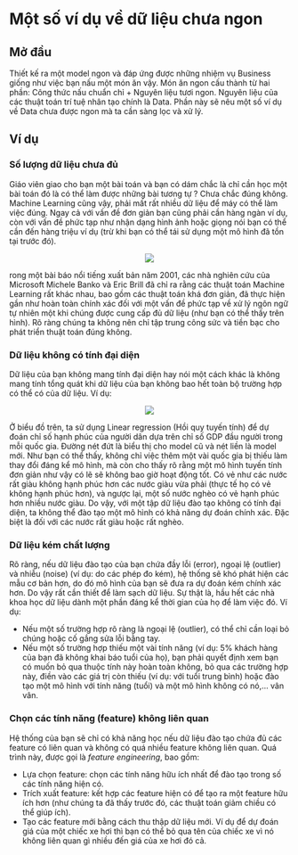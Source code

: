 # Một số ví dụ về dữ liệu chưa ngon

## Mở đầu

Thiết kế ra một model ngon và đáp ứng được những nhiệm vụ Business giống như việc bạn nấu một món ăn vậy. Món ăn ngon cấu thành từ hai phần: Công thức nấu chuẩn chỉ + Nguyên liệu tươi ngon. Nguyên liệu của các thuật toán trí tuệ nhân tạo chính là Data. Phần này sẽ nêu một số ví dụ về Data chưa được ngon mà ta cần sàng lọc và xử lý.

## Ví dụ

### Số lượng dữ liệu chưa đủ

Giáo viên giao cho bạn một bài toán và bạn có dám chắc là chỉ cần học một bài toán đó là có thể làm được những bài tương tự ? Chưa chắc đúng không. Machine Learning cũng vậy, phải mất rất nhiều dữ liệu để máy có thể làm việc đúng. Ngay cả với vấn đề đơn giản bạn cũng phải cần hàng ngàn ví dụ, còn với vấn đề phức tạp như nhận dạng hình ảnh hoặc giọng nói bạn có thể cần đến hàng triệu ví dụ (trừ khi bạn có thể tái sử dụng một mô hình đã tồn tại trước đó).

<p align="center"><img src = "https://github.com/hieptran1812/AI-for-ITPTIT/blob/master/Ti%E1%BB%81n%20x%E1%BB%AD%20l%C3%BD%20d%E1%BB%AF%20li%E1%BB%87u/images/du%20lieu%20chua%20du.PNG"></p>

rong một bài báo nổi tiếng xuất bản năm 2001, các nhà nghiên cứu của Microsoft Michele Banko và Eric Brill đã chỉ ra rằng các thuật toán Machine Learning rất khác nhau, bao gồm các thuật toán khá đơn giản, đã thực hiện gần như hoàn toàn chính xác đối với một vấn đề phức tạp về xử lý ngôn ngữ tự nhiên một khi chúng được cung cấp đủ dữ liệu (như bạn có thể thấy trên hình). Rõ ràng chúng ta không nên chỉ tập trung công sức và tiền bạc cho phát triển thuật toán đúng không.

### Dữ liệu không có tính đại diện

Dữ liệu của bạn không mang tính đại diện hay nói một cách khác là không mang tính tổng quát khi dữ liệu của bạn không bao hết toàn bộ trường hợp có thể có của dữ liệu. Ví dụ:

<p align="center"><img src = "https://github.com/hieptran1812/AI-for-ITPTIT/blob/master/Ti%E1%BB%81n%20x%E1%BB%AD%20l%C3%BD%20d%E1%BB%AF%20li%E1%BB%87u/images/nonrepresent.PNG"></p>

Ở biểu đồ trên, ta sử dụng Linear regression (Hồi quy tuyến tính) để dự đoán chỉ số hạnh phúc của người dân dựa trên chỉ số GDP đầu người trong mỗi quốc gia. Đường nét đứt là biểu thị cho model cũ và nét liền là model mới. Như bạn có thể thấy, không chỉ việc thêm một vài quốc gia bị thiếu làm thay đổi đáng kể mô hình, mà còn cho thấy rõ rằng một mô hình tuyến tính đơn giản như vậy có lẽ sẽ không bao giờ hoạt động tốt. Có vẻ như các nước rất giàu không hạnh phúc hơn các nước giàu vừa phải (thực tế họ có vẻ không hạnh phúc hơn), và ngược lại, một số nước nghèo có vẻ hạnh phúc hơn nhiều nước giàu. Do vậy, với một tập dữ liệu đào tạo không có tính đại diện, ta không thể đào tạo một mô hình có khả năng dự đoán chính xác. Đặc biệt là đối với các nước rất giàu hoặc rất nghèo. 

### Dữ liệu kém chất lượng

Rõ ràng, nếu dữ liệu đào tạo của bạn chứa đầy lỗi (error), ngoại lệ (outlier) và nhiễu (noise) (ví dụ: do các phép đo kém), hệ thống sẽ khó phát hiện các mẫu cơ bản hơn, do đó mô hình của bạn sẽ đưa ra dự đoán kém chính xác hơn. Do vậy rất cần thiết để làm sạch dữ liệu. Sự thật là, hầu hết các nhà khoa học dữ liệu dành một phần đáng kể thời gian của họ để làm việc đó. Ví dụ:
* Nếu một số trường hợp rõ ràng là ngoại lệ (outlier), có thể chỉ cần loại bỏ chúng hoặc cố gắng sửa lỗi bằng tay.
* Nếu một số trường hợp thiếu một vài tính năng (ví dụ: 5% khách hàng của bạn đã không khai báo tuổi của họ), bạn phải quyết định xem bạn có muốn bỏ qua thuộc tính này hoàn toàn không, bỏ qua các trường hợp này, điền vào các giá trị còn thiếu (ví dụ: với tuổi trung bình) hoặc đào tạo một mô hình với tính năng (tuổi) và một mô hình không có nó,... vân vân.

### Chọn các tính năng (feature) không liên quan

Hệ thống của bạn sẽ chỉ có khả năng học nếu dữ liệu đào tạo chứa đủ các feature có liên quan và không có quá nhiều feature không liên quan. Quá trình này, được gọi là _feature engineering_, bao gồm:
* Lựa chọn feature: chọn các tính năng hữu ích nhất để đào tạo trong số các tính năng hiện có.
* Trích xuất feature: kết hợp các feature hiện có để tạo ra một feature hữu ích hơn (như chúng ta đã thấy trước đó, các thuật toán giảm chiều có thể giúp ích).
* Tạo các feature mới bằng cách thu thập dữ liệu mới.
Ví dụ để dự đoán giá của một chiếc xe hơi thì bạn có thể bỏ qua tên của chiếc xe vì nó không liên quan gì nhiều đến giá của xe hơi đó cả.
